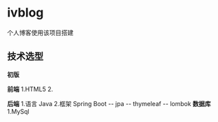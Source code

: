 # ivblog
个人博客使用该项目搭建

技术选型
---------------------------------------------------------------------
**初版**

**前端**
1.HTML5
2.

**后端**
1.语言 Java
2.框架 Spring Boot
       -- jpa
       -- thymeleaf
       -- lombok
**数据库**
1.MySql

